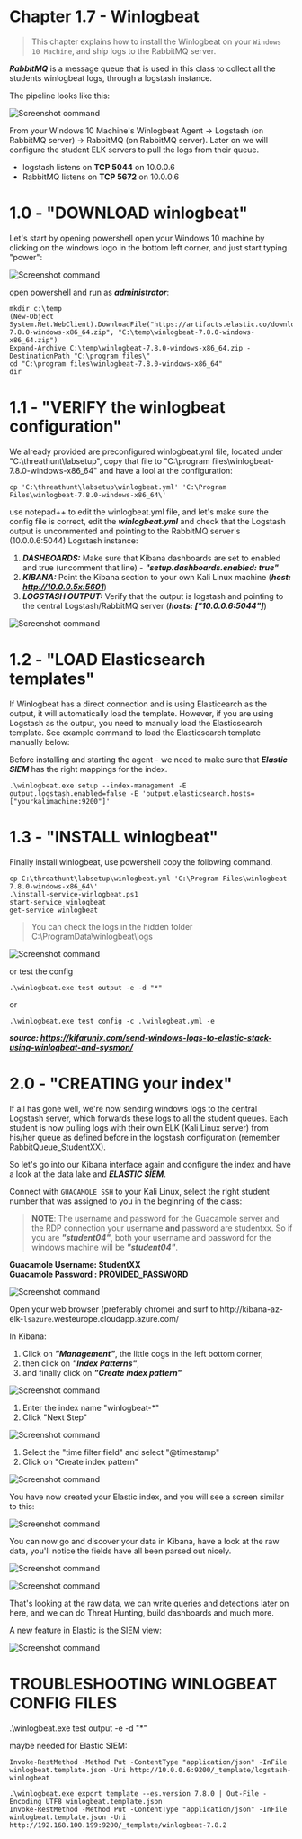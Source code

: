 #   Chapter 1.7 - Winlogbeat
>This chapter explains how to install the Winlogbeat on your `Windows 10 Machine`, and ship logs to the RabbitMQ server.

***RabbitMQ*** is a message queue that is used in this class to collect all the students winlogbeat logs, through a logstash instance.

The pipeline looks like this:

![Screenshot command](./assets/01-studentpipe.png)

From your Windows 10 Machine's Winlogbeat Agent -> Logstash (on RabbitMQ server) -> RabbitMQ (on RabbitMQ server). Later on we will configure the student ELK servers to pull the logs from their queue.

- logstash listens on **TCP 5044** on 10.0.0.6
- RabbitMQ listens on **TCP 5672** on 10.0.0.6

1.0 - "DOWNLOAD winlogbeat"
===

Let's start by opening powershell open your Windows 10 machine by clicking on the windows logo in the bottom left corner, and just start typing "power":

![Screenshot command](./assets/04-powershell.jpg)


open powershell and run as ___administrator___:

```code
mkdir c:\temp
(New-Object System.Net.WebClient).DownloadFile("https://artifacts.elastic.co/downloads/beats/winlogbeat/winlogbeat-7.8.0-windows-x86_64.zip", "C:\temp\winlogbeat-7.8.0-windows-x86_64.zip")
Expand-Archive C:\temp\winlogbeat-7.8.0-windows-x86_64.zip -DestinationPath "C:\program files\"
cd "C:\program files\winlogbeat-7.8.0-windows-x86_64"
dir
```

1.1 - "VERIFY the winlogbeat configuration"   
===

We already provided are preconfigured winlogbeat.yml file, located under "C:\threathunt\labsetup\", copy that file to "C:\program files\winlogbeat-7.8.0-windows-x86_64" and have a lool at the configuration:

```code
cp 'C:\threathunt\labsetup\winlogbeat.yml' 'C:\Program Files\winlogbeat-7.8.0-windows-x86_64\'
```

use notepad++ to edit the winlogbeat.yml file, and let's make sure the config file is correct, edit the ***winlogbeat.yml*** and check that the Logstash output is uncommented and pointing to the RabbitMQ server's (10.0.0.6:5044) Logstash instance:

1. ***DASHBOARDS:*** Make sure that Kibana dashboards are set to enabled and true (uncomment that line) - ***"setup.dashboards.enabled: true"***
2. ***KIBANA:*** Point the Kibana section to your own Kali Linux machine (***host: http://10.0.0.5x:5601***)
3. ***LOGSTASH OUTPUT:*** Verify that the output is logstash and pointing to the central Logstash/RabbitMQ server (***hosts: ["10.0.0.6:5044"]***)

![Screenshot command](./assets/01-winlogbeat_mq-2.jpg)  

1.2 - "LOAD Elasticsearch templates"   
===

If Winlogbeat has a direct connection and is using Elasticearch as the output, it will automatically load the template. However, if you are using Logstash as the output, you need to manually load the Elasticsearch template. See example command to load the Elasticsearch template manually below:

Before installing and starting the agent - we need to make sure that ***Elastic SIEM*** has the right mappings for the index.

```code
.\winlogbeat.exe setup --index-management -E output.logstash.enabled=false -E 'output.elasticsearch.hosts=["yourkalimachine:9200"]'
```

1.3 - "INSTALL winlogbeat"  
===

Finally install winlogbeat, use powershell copy the following command.

```code
cp C:\threathunt\labsetup\winlogbeat.yml 'C:\Program Files\winlogbeat-7.8.0-windows-x86_64\'
.\install-service-winlogbeat.ps1
start-service winlogbeat
get-service winlogbeat
```

> You can check the logs in the hidden folder C:\ProgramData\winlogbeat\logs 

![Screenshot command](./assets/hidden.jpg)  

or test the config 

```code
.\winlogbeat.exe test output -e -d "*"
```

or 

```code
.\winlogbeat.exe test config -c .\winlogbeat.yml -e
```
***source: https://kifarunix.com/send-windows-logs-to-elastic-stack-using-winlogbeat-and-sysmon/***

2.0 - "CREATING your index"
===

If all has gone well, we're now sending windows logs to the central Logstash server, which forwards these logs to all the student queues. Each student is now pulling logs with their own ELK (Kali Linux server) from his/her queue as defined before in the logstash configuration (remember RabbitQueue_StudentXX). 

So let's go into our Kibana interface again and configure the index and have a look at the data lake and ***ELASTIC SIEM***.

Connect with `GUACAMOLE SSH` to your Kali Linux, select the right student number that was assigned to you in the beginning of the class:

> **NOTE**: The username and password for the Guacamole server and the RDP connection your username __and__ password are studentxx. So if you are ***"student04"***, both your username and password for the windows machine will be ***"student04"***.

**Guacamole Username: StudentXX**  
**Guacamole Password : PROVIDED_PASSWORD**

![Screenshot command](./assets/02-guacamole.jpg)

Open your web browser (preferably chrome) and surf to http://kibana-az-elk-`lsazure`.westeurope.cloudapp.azure.com/

In Kibana:

1. Click on ***"Management"***, the little cogs in the left bottom corner,
2. then click on ***"Index Patterns"***,
3. and finally click on ***"Create index pattern"***

![Screenshot command](./assets/03-kibanaindex.jpg)

1. Enter the index name "winlogbeat-*"
2. Click "Next Step"

![Screenshot command](./assets/03-kibanadefine.jpg)

1. Select the "time filter field" and select "@timestamp"
2. Click on "Create index pattern"

![Screenshot command](./assets/03-kibanatime.jpg)

You have now created your Elastic index, and you will see a screen similar to this:

![Screenshot command](./assets/03-kibanacreated.jpg)

You can now go and discover your data in Kibana, have a look at the raw data, you'll notice the fields have all been parsed out nicely. 

![Screenshot command](./assets/05-discover.jpg)

![Screenshot command](./assets/05-discoverdetail.jpg)

That's looking at the raw data, we can write queries and detections later on here, and we can do Threat Hunting, build dashboards and much more.

A new feature in Elastic is the SIEM view:

![Screenshot command](./assets/05-SIEM.jpg)



TROUBLESHOOTING WINLOGBEAT CONFIG FILES
====
.\winlogbeat.exe test output -e -d "*"  

maybe needed for Elastic SIEM:  

```code
Invoke-RestMethod -Method Put -ContentType "application/json" -InFile winlogbeat.template.json -Uri http://10.0.0.6:9200/_template/logstash-winlogbeat
```

```
.\winlogbeat.exe export template --es.version 7.8.0 | Out-File -Encoding UTF8 winlogbeat.template.json
Invoke-RestMethod -Method Put -ContentType "application/json" -InFile winlogbeat.template.json -Uri http://192.168.100.199:9200/_template/winlogbeat-7.8.2
```







